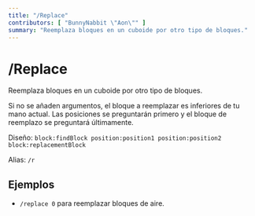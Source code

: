 ```yaml
---
title: "/Replace"
contributors: [ "BunnyNabbit \"Aon\"" ]
summary: "Reemplaza bloques en un cuboide por otro tipo de bloques."
---
```


# /Replace

Reemplaza bloques en un cuboide por otro tipo de bloques.

Si no se añaden argumentos, el bloque a reemplazar es inferiores de tu mano actual. Las posiciones se preguntarán primero y el bloque de reemplazo se preguntará últimamente.

Diseño: `block:findBlock position:position1 position:position2 block:replacementBlock`

Alias: `/r`

## Ejemplos

- `/replace 0` para reemplazar bloques de aire.
